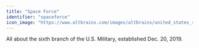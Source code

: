 ```yaml
---
title: "Space Force"
identifier: "spaceforce"
icon_image: "https://www.altbrains.com/images/altbrains/united_states_space_force_logo.jpg"
---
```

All about the sixth branch of the U.S. Military, established Dec. 20, 2019.